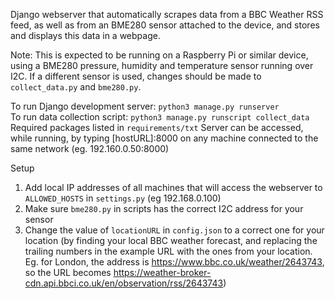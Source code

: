Django webserver that automatically scrapes data from a BBC Weather RSS feed, as well as from an BME280 sensor attached to the device, and stores and displays this data in a webpage.

Note: This is expected to be running on a Raspberry Pi or similar device, using a BME280 pressure, humidity and temperature sensor running over I2C. If a different sensor is used, changes should be made to `collect_data.py` and `bme280.py`.

To run Django development server: `python3 manage.py runserver` <br />
To run data collection script: `python3 manage.py runscript collect_data` <br />
Required packages listed in `requirements/txt`
Server can be accessed, while running, by typing [hostURL]:8000 on any machine connected to the same network (eg. 192.160.0.50:8000)

Setup
1) Add local IP addresses of all machines that will access the webserver to `ALLOWED_HOSTS` in `settings.py` (eg 192.168.0.100) <br />
2) Make sure `bme280.py` in scripts has the correct I2C address for your sensor <br />
3) Change the value of `locationURL` in `config.json` to a correct one for your location (by finding your local BBC weather forecast, and replacing the trailing numbers in the example URL with the ones from your location. Eg. for London, the address is https://www.bbc.co.uk/weather/2643743, so the URL becomes https://weather-broker-cdn.api.bbci.co.uk/en/observation/rss/2643743)
